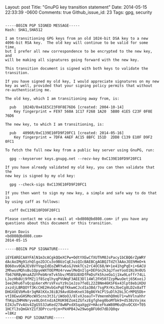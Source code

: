 Layout: post
Title: "GnuPG key transition statement"
Date: 2014-05-15 22:33:39 -0600
Comments: true
Github_issue_id: 23
Tags: gpg, security

<!-- MORE -->
<pre><code>
-----BEGIN PGP SIGNED MESSAGE-----
Hash: SHA1,SHA512

I am transitioning GPG keys from an old 1024-bit DSA key to a new
4096-bit RSA key.  The old key will continue to be valid for some time,
but I prefer all new correspondence to be encrypted to the new key, and
will be making all signatures going forward with the new key.

This transition document is signed with both keys to validate the
transition.

If you have signed my old key, I would appreciate signatures on my new
key as well, provided that your signing policy permits that without
re-authenticating me.

The old key, which I am transitioning away from, is:

  pub   1024D/0x41E5C23F0F8E76D6 [created: 2004-10-14]
    Key fingerprint = FE97 560A 1C17 F268 1A20  5B80 41E5 C23F 0F8E 76D6

The new key, to which I am transitioning, is:

  pub   4096R/0xC139E10FD9F20FC1 [created: 2014-05-16]
    Key fingerprint = 7DFA 4AEF AC15 8BFC 151D  2DD8 C139 E10F D9F2 0FC1

To fetch the full new key from a public key server using GnuPG, run:

  gpg --keyserver keys.gnupg.net --recv-key 0xC139E10FD9F20FC1

If you have already validated my old key, you can then validate that the
new key is signed by my old key:

  gpg --check-sigs 0xC139E10FD9F20FC1

If you then want to sign my new key, a simple and safe way to do that is
by using caff as follows:

  caff 0xC139E10FD9F20FC1

Please contact me via e-mail at &lt;bd808@bd808.com&gt; if you have any
questions about this document or this transition.

Bryan Davis
&lt;bd808@bd808.com&gt;
2014-05-15

-----BEGIN PGP SIGNATURE-----

iEYEARECAAYFAlN1m3cACgkQQeXCPw+OdtYXEwCfXUThM0JsPacy1bCBQ6rZpWRY
dAcAoIMg91zhQlgo2DJCu3o9BUzCqEJuiQIcBAEBCgAGBQJTdZt3AAoJEEhMmO+k
BO60xv0QAJEV8VYVqpIdEoZWRYw6sGJVmkTCs2rC4OC68/W+1e41hgPqE+i+6ACU
2MhwusMQhsBu1QpyeWXTOEPMU4rvwwlMeQnIlg+DEFGn2k3qJfxeYooO1Ni9n0US
fb676RByWnaAZUYPebNrmTvk5bv/M5BSU8XDfPmDsFk5hzeOa1j1kw9Loffr74LL
LJozHb8Uj9fMZj1f8SzqlhyqPVUWqF3AEE3Dl14Wl2FH507ZzpMwuOetj65KxeiJ
Iee2Hhu6TvQcqs6erxMrsVFxuYz9s1eJzo7feEL22Z8Nm46KSF6x43lpt8ebiKDU
zxzdjLBRQOYf3KcCHE2HvbGxPqEfKkwmCJcd1a3Bd/7sgPXrKsJbeCg8LD2x8aTT
DHGXUEVbMv8r3qMAlKXxJ8iBJ9AvdG0nKneVJ8gB6YkCPlSuDlh2bL3CrMPQ5Db+
vtI0EwuGHSMocWX5cns3t31/iWdoOJ/8lvXJoauT+TVmenmhQ0mU71+whVlnahhr
fhKqsZHM4Nryve8LOntndzAIRUK9EZom1ZGfxzEgfgheg0boMfbk9+dS38zVxjmx
EZ4JuTVvAUv4ZgG553JaKed278wNPxdXSqaXggV+HAceFkaW80M6uQhvOCXX+T05
1HCfl3sQmGkYZ1f3DPrcur0jm+PkHPB4Jw29wogBFU0d7dDJQ0qv
=l8Kz
-----END PGP SIGNATURE-----
</code></pre>
